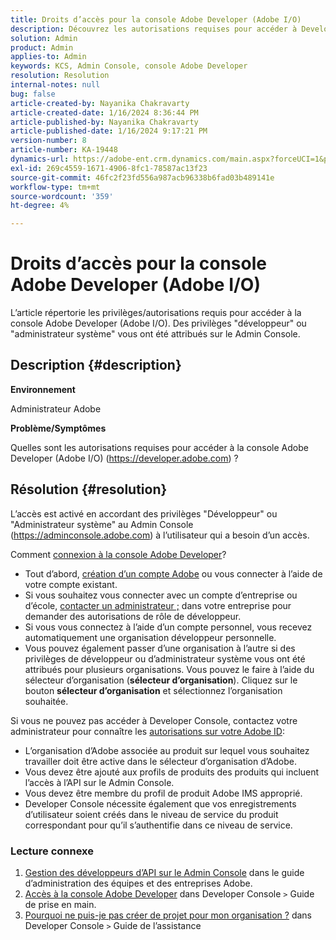 ```yaml
---
title: Droits d’accès pour la console Adobe Developer (Adobe I/O)
description: Découvrez les autorisations requises pour accéder à Developer Console. Recherchez les privilèges de développeur et d’administrateur système.
solution: Admin
product: Admin
applies-to: Admin
keywords: KCS, Admin Console, console Adobe Developer
resolution: Resolution
internal-notes: null
bug: false
article-created-by: Nayanika Chakravarty
article-created-date: 1/16/2024 8:36:44 PM
article-published-by: Nayanika Chakravarty
article-published-date: 1/16/2024 9:17:21 PM
version-number: 8
article-number: KA-19448
dynamics-url: https://adobe-ent.crm.dynamics.com/main.aspx?forceUCI=1&pagetype=entityrecord&etn=knowledgearticle&id=564687f0-aeb4-ee11-a569-6045bd0063aa
exl-id: 269c4559-1671-4906-8fc1-78587ac13f23
source-git-commit: 46fc2f23fd556a987acb96338b6fad03b489141e
workflow-type: tm+mt
source-wordcount: '359'
ht-degree: 4%

---
```


# Droits d’accès pour la console Adobe Developer (Adobe I/O)


L’article répertorie les privilèges/autorisations requis pour accéder à la console Adobe Developer (Adobe I/O). Des privilèges &quot;développeur&quot; ou &quot;administrateur système&quot; vous ont été attribués sur le Admin Console.

## Description {#description}


<b>Environnement</b>

Administrateur Adobe

<b>Problème/Symptômes</b>

Quelles sont les autorisations requises pour accéder à la console Adobe Developer (Adobe I/O) (https://developer.adobe.com) ?


## Résolution {#resolution}


L’accès est activé en accordant des privilèges &quot;Développeur&quot; ou &quot;Administrateur système&quot; au Admin Console (https://adminconsole.adobe.com) à l’utilisateur qui a besoin d’un accès.

Comment [connexion à la console Adobe Developer](https://developer.adobe.com/developer-console/docs/guides/getting-started/)?

- Tout d’abord, [création d’un compte Adobe](https://developer.adobe.com/console) ou vous connecter à l’aide de votre compte existant.
- Si vous souhaitez vous connecter avec un compte d’entreprise ou d’école, [contacter un administrateur ;](https://helpx.adobe.com/enterprise/kb/contact-administrator.html) dans votre entreprise pour demander des autorisations de rôle de développeur.
- Si vous vous connectez à l’aide d’un compte personnel, vous recevez automatiquement une organisation développeur personnelle.
- Vous pouvez également passer d’une organisation à l’autre si des privilèges de développeur ou d’administrateur système vous ont été attribués pour plusieurs organisations. Vous pouvez le faire à l’aide du sélecteur d’organisation (<b>sélecteur d’organisation</b>). Cliquez sur le bouton <b>sélecteur d’organisation</b> et sélectionnez l’organisation souhaitée.


Si vous ne pouvez pas accéder à Developer Console, contactez votre administrateur pour connaître les [autorisations sur votre Adobe ID](https://experienceleague.adobe.com/docs/experience-manager-learn/cloud-service/debugging/debugging-aem-as-a-cloud-service/developer-console.html?lang=en#developer-console-access):

- L’organisation d’Adobe associée au produit sur lequel vous souhaitez travailler doit être active dans le sélecteur d’organisation d’Adobe.
- Vous devez être ajouté aux profils de produits des produits qui incluent l’accès à l’API sur le Admin Console.
- Vous devez être membre du profil de produit Adobe IMS approprié.
- Developer Console nécessite également que vos enregistrements d’utilisateur soient créés dans le niveau de service du produit correspondant pour qu’il s’authentifie dans ce niveau de service.


### Lecture connexe

1. [Gestion des développeurs d’API sur le Admin Console](https://helpx.adobe.com/fr/enterprise/using/manage-developers.html) dans le guide d’administration des équipes et des entreprises Adobe.
2. [Accès à la console Adobe Developer](https://developer.adobe.com/developer-console/docs/guides/getting-started/) dans Developer Console `>`  Guide de prise en main.
3. [Pourquoi ne puis-je pas créer de projet pour mon organisation ?](https://developer.adobe.com/developer-console/docs/support/faq/#why-cant-i-create-a-project-for-my-organization) dans Developer Console `>`  Guide de l’assistance

